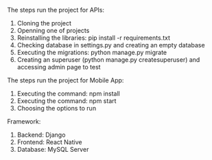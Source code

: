 The steps run the project for APIs:
1. Cloning the project
2. Openning one of projects
3. Reinstalling the libraries: pip install -r requirements.txt
4. Checking database in settings.py and creating an empty database
5. Executing the migrations: python manage.py migrate
6. Creating an superuser (python manage.py createsuperuser) and accessing admin page to test


The steps run the project for Mobile App:
1. Executing the command: npm install
2. Executing the command: npm start
3. Choosing the options to run


Framework:
1. Backend: Django
2. Frontend: React Native
3. Database: MySQL Server
